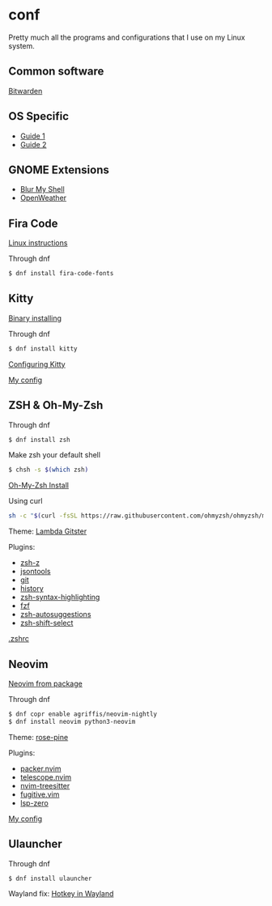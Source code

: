 # conf

Pretty much all the programs and configurations that I use on my Linux system.

## Common software

[Bitwarden](https://flathub.org/apps/details/com.bitwarden.desktop)

## OS Specific

- [Guide 1](https://itsfoss.com/things-to-do-after-installing-fedora/)
- [Guide 2](https://fosspost.org/things-to-do-after-installing-fedora-37/)

## GNOME Extensions

- [Blur My Shell](https://extensions.gnome.org/extension/3193/blur-my-shell/)
- [OpenWeather](https://extensions.gnome.org/extension/750/openweather/)

## Fira Code

[Linux instructions](https://github.com/tonsky/FiraCode/wiki/Linux-instructions)

Through dnf
```bash
$ dnf install fira-code-fonts
```

## Kitty

[Binary installing](https://sw.kovidgoyal.net/kitty/binary/#binary-install)

Through dnf
```bash
$ dnf install kitty
```

[Configuring Kitty](https://sw.kovidgoyal.net/kitty/conf/#)

[My config](https://github.com/itsksrof/conf/blob/master/kitty)

## ZSH & Oh-My-Zsh

Through dnf
```bash
$ dnf install zsh
```

Make zsh your default shell
```bash
$ chsh -s $(which zsh)
```

[Oh-My-Zsh Install](https://ohmyz.sh/#install)

Using curl
```bash
sh -c "$(curl -fsSL https://raw.githubusercontent.com/ohmyzsh/ohmyzsh/master/tools/install.sh)"
```

Theme: [Lambda Gitster](https://github.com/ergenekonyigit/lambda-gitster)

Plugins:
- [zsh-z](https://github.com/agkozak/zsh-z)
- [jsontools](https://github.com/ohmyzsh/ohmyzsh/tree/master/plugins/jsontools)
- [git](https://github.com/ohmyzsh/ohmyzsh/tree/master/plugins/git)
- [history](https://github.com/ohmyzsh/ohmyzsh/tree/master/plugins/history)
- [zsh-syntax-highlighting](https://github.com/zsh-users/zsh-syntax-highlighting)
- [fzf](https://github.com/junegunn/fzf)
- [zsh-autosuggestions](https://github.com/zsh-users/zsh-autosuggestions)
- [zsh-shift-select](https://github.com/jirutka/zsh-shift-select)

[.zshrc](https://github.com/itsksrof/conf/blob/master/.zshrc)

## Neovim

[Neovim from package](https://github.com/neovim/neovim/wiki/Installing-Neovim#install-from-package)

Through dnf
```bash
$ dnf copr enable agriffis/neovim-nightly
$ dnf install neovim python3-neovim
```
Theme: [rose-pine](https://github.com/rose-pine/neovim)

Plugins:
- [packer.nvim](https://github.com/wbthomason/packer.nvim)
- [telescope.nvim](https://github.com/nvim-telescope/telescope.nvim)
- [nvim-treesitter](https://github.com/nvim-treesitter/nvim-treesitter)
- [fugitive.vim](https://github.com/tpope/vim-fugitive)
- [lsp-zero](https://github.com/VonHeikemen/lsp-zero.nvim)

[My config](https://github.com/itsksrof/conf/tree/master/nvim)

## Ulauncher

Through dnf
```bash
$ dnf install ulauncher
```

Wayland fix: [Hotkey in Wayland](https://github.com/Ulauncher/Ulauncher/wiki/Hotkey-In-Wayland)
